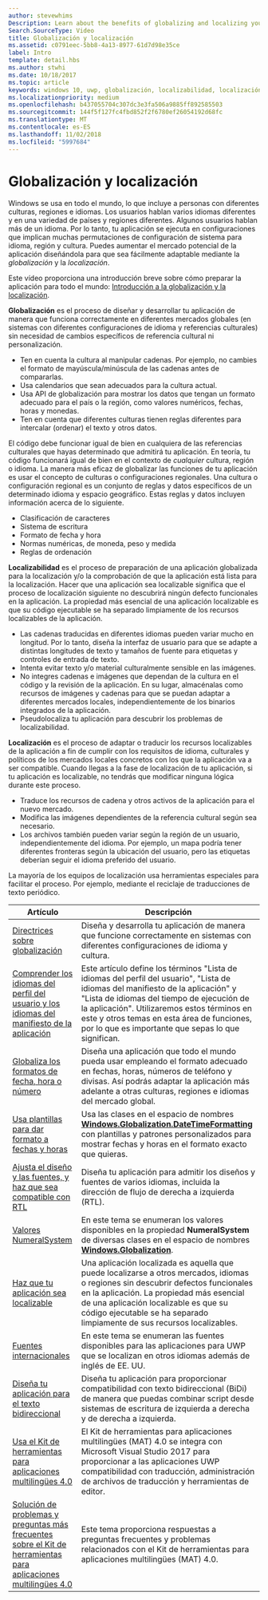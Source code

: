 ```yaml
---
author: stevewhims
Description: Learn about the benefits of globalizing and localizing your app, and exactly what these terms mean.
Search.SourceType: Video
title: Globalización y localización
ms.assetid: c0791eec-5bb8-4a13-8977-61d7d98e35ce
label: Intro
template: detail.hbs
ms.author: stwhi
ms.date: 10/18/2017
ms.topic: article
keywords: windows 10, uwp, globalización, localizabilidad, localización
ms.localizationpriority: medium
ms.openlocfilehash: b437055704c307dc3e3fa506a9885ff892585503
ms.sourcegitcommit: 144f5f127fc4fbd852f2f6780ef26054192d68fc
ms.translationtype: MT
ms.contentlocale: es-ES
ms.lasthandoff: 11/02/2018
ms.locfileid: "5997684"
---
```

# <a name="globalization-and-localization"></a>Globalización y localización

Windows se usa en todo el mundo, lo que incluye a personas con diferentes culturas, regiones e idiomas. Los usuarios hablan varios idiomas diferentes y en una variedad de países y regiones diferentes. Algunos usuarios hablan más de un idioma. Por lo tanto, tu aplicación se ejecuta en configuraciones que implican muchas permutaciones de configuración de sistema para idioma, región y cultura. Puedes aumentar el mercado potencial de la aplicación diseñándola para que sea fácilmente adaptable mediante la *globalización* y la *localización*.

Este vídeo proporciona una introducción breve sobre cómo preparar la aplicación para todo el mundo: [Introducción a la globalización y la localización](https://channel9.msdn.com/Blogs/One-Dev-Minute/Introduction-to-globalization-and-localization).

**Globalización** es el proceso de diseñar y desarrollar tu aplicación de manera que funciona correctamente en diferentes mercados globales (en sistemas con diferentes configuraciones de idioma y referencias culturales) sin necesidad de cambios específicos de referencia cultural ni personalización.

- Ten en cuenta la cultura al manipular cadenas. Por ejemplo, no cambies el formato de mayúscula/minúscula de las cadenas antes de compararlas.
- Usa calendarios que sean adecuados para la cultura actual.
- Usa API de globalización para mostrar los datos que tengan un formato adecuado para el país o la región, como valores numéricos, fechas, horas y monedas.
- Ten en cuenta que diferentes culturas tienen reglas diferentes para intercalar (ordenar) el texto y otros datos.

El código debe funcionar igual de bien en cualquiera de las referencias culturales que hayas determinado que admitirá tu aplicación. En teoría, tu código funcionará igual de bien en el contexto de *cualquier* cultura, región o idioma. La manera más eficaz de globalizar las funciones de tu aplicación es usar el concepto de culturas o configuraciones regionales. Una cultura o configuración regional es un conjunto de reglas y datos específicos de un determinado idioma y espacio geográfico. Estas reglas y datos incluyen información acerca de lo siguiente.

- Clasificación de caracteres
- Sistema de escritura
- Formato de fecha y hora
- Normas numéricas, de moneda, peso y medida
- Reglas de ordenación

**Localizabilidad** es el proceso de preparación de una aplicación globalizada para la localización y/o la comprobación de que la aplicación está lista para la localización. Hacer que una aplicación sea localizable significa que el proceso de localización siguiente no descubrirá ningún defecto funcionales en la aplicación. La propiedad más esencial de una aplicación localizable es que su código ejecutable se ha separado limpiamente de los recursos localizables de la aplicación.

- Las cadenas traducidas en diferentes idiomas pueden variar mucho en longitud. Por lo tanto, diseña la interfaz de usuario para que se adapte a distintas longitudes de texto y tamaños de fuente para etiquetas y controles de entrada de texto.
- Intenta evitar texto y/o material culturalmente sensible en las imágenes.
- No integres cadenas e imágenes que dependan de la cultura en el código y la revisión de la aplicación. En su lugar, almacénalas como recursos de imágenes y cadenas para que se puedan adaptar a diferentes mercados locales, independientemente de los binarios integrados de la aplicación.
- Pseudolocaliza tu aplicación para descubrir los problemas de localizabilidad.

**Localización** es el proceso de adaptar o traducir los recursos localizables de la aplicación a fin de cumplir con los requisitos de idioma, culturales y políticos de los mercados locales concretos con los que la aplicación va a ser compatible. Cuando llegas a la fase de localización de tu aplicación, si tu aplicación es localizable, no tendrás que modificar ninguna lógica durante este proceso.

- Traduce los recursos de cadena y otros activos de la aplicación para el nuevo mercado.
- Modifica las imágenes dependientes de la referencia cultural según sea necesario.
- Los archivos también pueden variar según la región de un usuario, independientemente del idioma. Por ejemplo, un mapa podría tener diferentes fronteras según la ubicación del usuario, pero las etiquetas deberían seguir el idioma preferido del usuario.

La mayoría de los equipos de localización usa herramientas especiales para facilitar el proceso. Por ejemplo, mediante el reciclaje de traducciones de texto periódico.

| Artículo | Descripción |
|---------|-------------|
| [Directrices sobre globalización](guidelines-and-checklist-for-globalizing-your-app.md) | Diseña y desarrolla tu aplicación de manera que funcione correctamente en sistemas con diferentes configuraciones de idioma y cultura. |
| [Comprender los idiomas del perfil del usuario y los idiomas del manifiesto de la aplicación](manage-language-and-region.md) | Este artículo define los términos "Lista de idiomas del perfil del usuario", "Lista de idiomas del manifiesto de la aplicación" y "Lista de idiomas del tiempo de ejecución de la aplicación". Utilizaremos estos términos en este y otros temas en esta área de funciones, por lo que es importante que sepas lo que significan. |
| [Globaliza los formatos de fecha, hora o número](use-global-ready-formats.md) | Diseña una aplicación que todo el mundo pueda usar empleando el formato adecuado en fechas, horas, números de teléfono y divisas. Así podrás adaptar la aplicación más adelante a otras culturas, regiones e idiomas del mercado global. |
| [Usa plantillas para dar formato a fechas y horas](use-patterns-to-format-dates-and-times.md) | Usa las clases en el espacio de nombres [**Windows.Globalization.DateTimeFormatting**](/uwp/api/windows.globalization.datetimeformatting?branch=live) con plantillas y patrones personalizados para mostrar fechas y horas en el formato exacto que quieras. |
| [Ajusta el diseño y las fuentes, y haz que sea compatible con RTL](adjust-layout-and-fonts--and-support-rtl.md) | Diseña tu aplicación para admitir los diseños y fuentes de varios idiomas, incluida la dirección de flujo de derecha a izquierda (RTL). |
| [Valores NumeralSystem](glob-numeralsystem-values.md) | En este tema se enumeran los valores disponibles en la propiedad **NumeralSystem** de diversas clases en el espacio de nombres [**Windows.Globalization**](/uwp/api/windows.globalization?branch=live). |
| [Haz que tu aplicación sea localizable](prepare-your-app-for-localization.md) | Una aplicación localizada es aquella que puede localizarse a otros mercados, idiomas o regiones sin descubrir defectos funcionales en la aplicación. La propiedad más esencial de una aplicación localizable es que su código ejecutable se ha separado limpiamente de sus recursos localizables. |
| [Fuentes internacionales](loc-international-fonts.md) | En este tema se enumeran las fuentes disponibles para las aplicaciones para UWP que se localizan en otros idiomas además de inglés de EE. UU. |
| [Diseña tu aplicación para el texto bidireccional](design-for-bidi-text.md) | Diseña tu aplicación para proporcionar compatibilidad con texto bidireccional (BiDi) de manera que puedas combinar script desde sistemas de escritura de izquierda a derecha y de derecha a izquierda. |
| [Usa el Kit de herramientas para aplicaciones multilingües 4.0](use-mat.md) | El Kit de herramientas para aplicaciones multilingües (MAT) 4.0 se integra con Microsoft Visual Studio 2017 para proporcionar a las aplicaciones UWP compatibilidad con traducción, administración de archivos de traducción y herramientas de editor. |
| [Solución de problemas y preguntas más frecuentes sobre el Kit de herramientas para aplicaciones multilingües 4.0](mat-faq-troubleshooting.md) | Este tema proporciona respuestas a preguntas frecuentes y problemas relacionados con el Kit de herramientas para aplicaciones multilingües (MAT) 4.0. |
